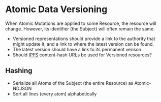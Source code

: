# Atomic Data Versioning

When Atomic Mutations are applied to some Resource, the resource will change.
However, its identifier (the Subject) will often remain the same.

- Versioned representations should provide a link to the authority that might update it, and a link to where the latest version can be found.
- The latest version should have a link to its permanent verison.
- Should [IPFS](../interoperability/ipfs.md) content-hash URLs be used for Versioned resources?

## Hashing

- Serialize all Atoms of the Subject (the entire Resource) as Atomic-NDJSON
- Sort all lines (every atom) alphabetically
